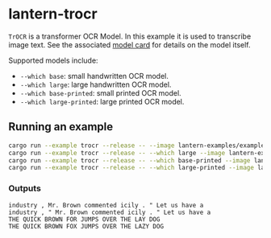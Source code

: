 # lantern-trocr

`TrOCR` is a transformer OCR Model. In this example it is used to
transcribe image text. See the associated [model
card](https://huggingface.co/microsoft/trocr-base-printed) for details on
the model itself.

Supported models include:

- `--which base`: small handwritten OCR model.
- `--which large`: large handwritten OCR model.
- `--which base-printed`: small printed OCR model.
- `--which large-printed`: large printed OCR model.

## Running an example

```bash
cargo run --example trocr --release -- --image lantern-examples/examples/trocr/assets/trocr.png
cargo run --example trocr --release -- --which large --image lantern-examples/examples/trocr/assets/trocr.png
cargo run --example trocr --release -- --which base-printed --image lantern-examples/examples/trocr/assets/noto.png
cargo run --example trocr --release -- --which large-printed --image lantern-examples/examples/trocr/assets/noto.png
```

### Outputs

```
industry , Mr. Brown commented icily . " Let us have a
industry , " Mr. Brown commented icily . " Let us have a
THE QUICK BROWN FOR JUMPS OVER THE LAY DOG
THE QUICK BROWN FOX JUMPS OVER THE LAZY DOG
```
